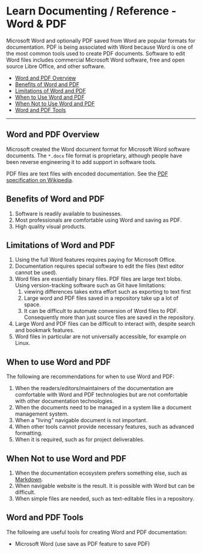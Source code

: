 # Learn Documenting / Reference - Word & PDF #

Microsoft Word and optionally PDF saved from Word are popular formats for documentation.
PDF is being associated with Word because Word is one of the most common tools used to create
PDF documents.
Software to edit Word files includes commercial Microsoft Word software,
free and open source Libre Office, and other software.

* [Word and PDF Overview](#word-and-pdf-overview)
* [Benefits of Word and PDF](#benefits-of-word-and-pdf)
* [Limitations of Word and PDF](#limitations-of-word-and-pdf)
* [When to Use Word and PDF](#when-to-use-word-and-pdf)
* [When Not to Use Word and PDF](#when-not-to-use-word-and-pdf)
* [Word and PDF Tools](#word-and-pdf-tools)

--------------

## Word and PDF Overview ##

Microsoft created the Word document format for Microsoft Word software documents.
The `*.docx` file format is proprietary, although people have been reverse engineering it to
add support in software tools.

PDF files are text files with encoded documentation.
See the [PDF specification on Wikipedia](https://en.wikipedia.org/wiki/Portable_Document_Format).

## Benefits of Word and PDF ##

1. Software is readily available to businesses.
2. Most professionals are comfortable using Word and saving as PDF.
3. High quality visual products.

## Limitations of Word and PDF ##

1. Using the full Word features requires paying for Microsoft Office.
2. Documentation requires special software to edit the files (text editor cannot be used).
3. Word files are essentially binary files.  PDF files are large text blobs.
Using version-tracking software
such as Git have limitations:
	1. viewing differences takes extra effort such as exporting to text first
	2. Large word and PDF files saved in a repository take up a lot of space.
	3. It can be difficult to automate conversion of Word files to PDF.
	Consequently more than just source files are saved in the repository.
4. Large Word and PDF files can be difficult to interact with, despite search and bookmark features.
5. Word files in particular are not universally accessible, for example on Linux.

## When to use Word and PDF ##

The following are recommendations for when to use Word and PDF:

1. When the readers/editors/maintainers of the documentation are comfortable with
Word and PDF technologies but are not comfortable with other documentation technologies.
2. When the documents need to be managed in a system like a document management system.
3. When a "living" navigable document is not important.
4. When other tools cannot provide necessary features, such as advanced formatting.
5. When it is required, such as for project deliverables.

## When Not to use Word and PDF ##

1. When the documentation ecosystem prefers something else, such as [Markdown](#ref-markdown).
2. When navigable website is the result.  It is possible with Word but can be difficult.
3. When simple files are needed, such as text-editable files in a repository.

## Word and PDF Tools ##

The following are useful tools for creating Word and PDF documentation:

* Microsoft Word (use save as PDF feature to save PDF)
